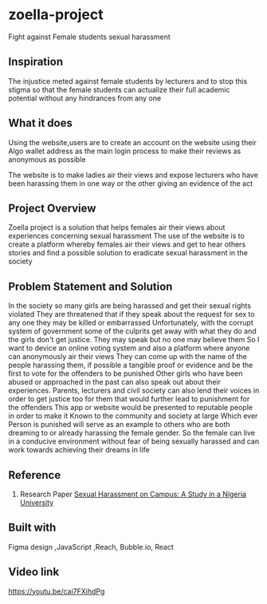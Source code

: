 # zoella-project
 
Fight against Female students sexual harassment


## Inspiration

The injustice meted against female students by lecturers and to stop this stigma so that the female students can actualize their full academic potential without any hindrances from any one

## What it does

Using the website,users are to create an account on the website using their Algo wallet address as the main login process to make their reviews as anonymous as possible

The website is to make ladies air their views and expose lecturers who have been harassing them in one way or the other giving an evidence of the act

## Project Overview

Zoella project is a solution that helps females air their views about experiences concerning sexual harassment
The use of the website is to create a platform whereby females air their views and get to hear others stories and find a possible solution to eradicate sexual harassment in the society

## Problem Statement and Solution

In the society so many girls are being harassed and get their sexual rights violated 
They are threatened that if they speak about the request for sex to any one they may be killed or embarrassed
Unfortunately, with the corrupt system of government some of the culprits get away with what they do and the girls don't get justice. They may speak but no one may believe them
So I want to device an online voting system and also a platform where anyone can anonymously air their views
They can come up with the name of the people harassing them, if possible a tangible proof or evidence and be the first to vote for the offenders to be punished 
Other girls who have been abused or approached in the past can also speak out about their experiences. Parents, lecturers and civil society can also lend their voices in order to get justice too for them that would further lead to punishment for the offenders
This app or website would be presented to reputable people in order to make it Known to the community and society at large 
Which ever Person is punished will serve as an example to others who are both dreaming to or already harassing the female gender. So the female can live in a conducive environment without fear of being sexually harassed and can work towards achieving their dreams in life


## Reference 

1. Research Paper [Sexual Harassment on Campus: A Study in a Nigeria University](https://www.researchgate.net/publication/349308694_Sexual_Harassment_on_Campus_A_Study_in_a_Nigeria_University)


## Built with

Figma design ,JavaScript ,Reach, Bubble.io, React


## Video link

 https://youtu.be/cai7FXihdPg
